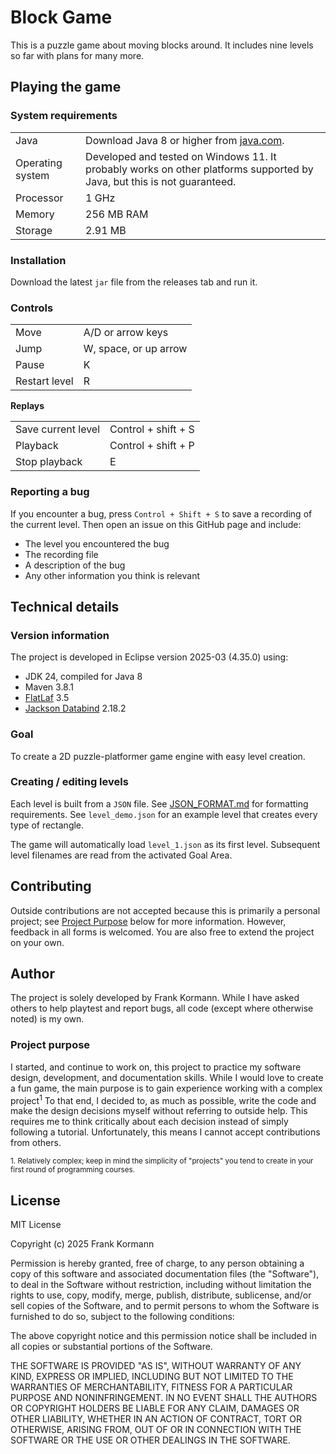 # Block Game

This is a puzzle game about moving blocks around. It includes nine levels so far
with plans for many more.

## Playing the game

### System requirements

<table>
	<tr>
		<td>Java</td>
		<td>Download Java 8 or higher from
			<a href="https://www.java.com/en/download/">java.com</a>.</td>
	</tr>
	<tr>
		<td>Operating system</td>
		<td>Developed and tested on Windows 11. It probably works on other
			platforms supported by Java, but this is not guaranteed.</td>
	</tr>
	<tr>
		<td>Processor</td>
		<td>1 GHz</td>
	</tr>
	<tr>
		<td>Memory</td>
		<td>256 MB RAM</td>
	</tr>
	<tr>
		<td>Storage</td>
		<td>2.91 MB</td>
	</tr>
</table>

### Installation

Download the latest `jar` file from the releases tab and run it.

### Controls

<table>
	<tr>
		<td>Move</td>
		<td>A/D or arrow keys</td>
	</tr>
	<tr>
		<td>Jump</td>
		<td>W, space, or up arrow</td>
	</tr>
	<tr>
		<td>Pause</td>
		<td>K</td>
	</tr>
	<tr>
		<td>Restart level</td>
		<td>R</td>
	</tr>
</table>

**Replays**

<table>
	<tr>
		<td>Save current level<t/d>
		<td>Control + shift + S</td>
	</tr>
	<tr>
		<td>Playback</td>
		<td>Control + shift + P</td>
	</tr>
	<tr>
		<td>Stop playback</td>
		<td>E</td>
	</tr>
</table>

### Reporting a bug

If you encounter a bug, press `Control + Shift + S` to save a recording of the
current level. Then open an issue on this GitHub page and include:

- The level you encountered the bug
- The recording file
- A description of the bug
- Any other information you think is relevant

## Technical details

### Version information

The project is developed in Eclipse version 2025-03 (4.35.0) using:

- JDK 24, compiled for Java 8
- Maven 3.8.1
- [FlatLaf](https://github.com/JFormDesigner/FlatLaf) 3.5
- [Jackson Databind](https://github.com/FasterXML/jackson-databind/) 2.18.2

### Goal

To create a 2D puzzle-platformer game engine with easy level creation.

### Creating / editing levels

Each level is built from a `JSON` file. See [JSON_FORMAT.md](JSON_FORMAT.md) for
formatting requirements. See `level_demo.json` for an example level that creates
every type of rectangle.

The game will automatically load `level_1.json` as its first level. Subsequent
level filenames are read from the activated Goal Area.

## Contributing

Outside contributions are not accepted because this is primarily a personal
project; see [Project Purpose](#project-purpose) below for more information.
However, feedback in all forms is welcomed. You are also free to extend the
project on your own.

## Author

The project is solely developed by Frank Kormann. While I have asked others to
help playtest and report bugs, all code (except where otherwise noted) is my own.

### Project purpose

I started, and continue to work on, this project to practice my software design,
development, and documentation skills. While I would love to create a fun game,
the main purpose is to gain experience working with a complex project<sup>1</sup>
To that end, I decided to, as much as possible, write the code and make the
design decisions myself without referring to outside help. This requires me to
think critically about each decision instead of simply following a tutorial.
Unfortunately, this means I cannot accept contributions from others.

<sup>1. Relatively complex; keep in mind the simplicity of "projects" you tend
to create in your first round of programming courses.</sup>

## License

MIT License

Copyright (c) 2025 Frank Kormann

Permission is hereby granted, free of charge, to any person obtaining a copy of
this software and associated documentation files (the "Software"), to deal in
the Software without restriction, including without limitation the rights to
use, copy, modify, merge, publish, distribute, sublicense, and/or sell copies of
the Software, and to permit persons to whom the Software is furnished to do so,
subject to the following conditions:

The above copyright notice and this permission notice shall be included in all
copies or substantial portions of the Software.

THE SOFTWARE IS PROVIDED "AS IS", WITHOUT WARRANTY OF ANY KIND, EXPRESS OR
IMPLIED, INCLUDING BUT NOT LIMITED TO THE WARRANTIES OF MERCHANTABILITY, FITNESS
FOR A PARTICULAR PURPOSE AND NONINFRINGEMENT. IN NO EVENT SHALL THE AUTHORS OR
COPYRIGHT HOLDERS BE LIABLE FOR ANY CLAIM, DAMAGES OR OTHER LIABILITY, WHETHER
IN AN ACTION OF CONTRACT, TORT OR OTHERWISE, ARISING FROM, OUT OF OR IN
CONNECTION WITH THE SOFTWARE OR THE USE OR OTHER DEALINGS IN THE SOFTWARE.
